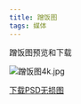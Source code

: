 ```yaml
---
title: 蹭饭图
tags: 媒体
---
```


蹭饭图预览和下载

<!--more-->

![蹭饭图4k.jpg](https://github.com/Techy-Wu/videos/releases/download/0.1/4k.png)


[下载PSD无损图](https://github.com/Techy-Wu/videos/releases/download/0.1/4k.psd)